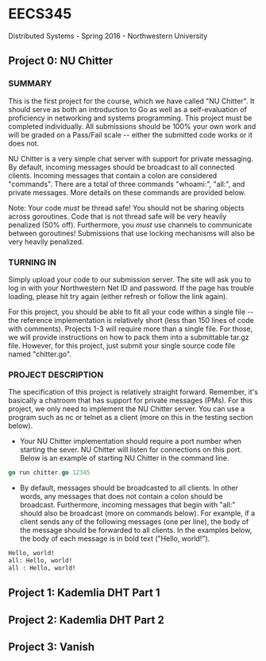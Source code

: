 # EECS345
Distributed Systems - Spring 2016 - Northwestern University
## Project 0: NU Chitter
### SUMMARY
This is the first project for the course, which we have called "NU Chitter". It should serve as both an introduction to Go as well as a self-evaluation of proficiency in networking and systems programming. This project must be completed individually. All submissions should be 100% your own work and will be graded on a Pass/Fail scale -- either the submitted code works or it does not.

NU Chitter is a very simple chat server with support for private messaging. By default, incoming messages should be broadcast to all connected clients. Incoming messages that contain a colon are considered "commands". There are a total of three commands "whoami:", "all:", and private messages. More details on these commands are provided below.

Note: Your code *must* be thread safe! You should not be sharing objects across goroutines. Code that is not thread safe will be very heavily penalized (50% off). Furthermore, you *must* use channels to communicate between goroutines! Submissions that use locking mechanisms will also be very heavily penalized.

### TURNING IN
Simply upload your code to our submission server. The site will ask you to log in with your Northwestern Net ID and password. If the page has trouble loading, please hit try again (either refresh or follow the link again).

For this project, you should be able to fit all your code within a single file -- the reference implementation is relatively short (less than 150 lines of code with comments). Projects 1-3 will require more than a single file. For those, we will provide instructions on how to pack them into a submittable tar.gz file. However, for this project, just submit your single source code file named "chitter.go".

### PROJECT DESCRIPTION
The specification of this project is relatively straight forward. Remember, it's basically a chatroom that has support for private messages (PMs). For this project, we only need to implement the NU Chitter server. You can use a program such as nc or telnet as a client (more on this in the testing section below).

* Your NU Chitter implementation should require a port number when starting the sever. NU Chitter will listen for connections on this port. Below is an example of starting NU Chitter in the command line. 
``` go
go run chitter.go 12345
```
* By default, messages should be broadcasted to all clients. In other words, any messages that does not contain a colon should be broadcast. Furthermore, incoming messages that begin with "all:" should also be broadcast (more on commands below). For example, if a client sends any of the following messages (one per line), the body of the message should be forwarded to all clients. In the examples below, the body of each message is in bold text ("Hello, world!"). 
``` bash
Hello, world!
all: Hello, world!
all : Hello, world!
```

## Project 1: Kademlia DHT Part 1
## Project 2: Kademlia DHT Part 2
## Project 3: Vanish

